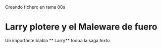 Creando fichero en rama 00s

# Larry plotere y el Maleware de fuero
Un importante blabla ** Larry** todoa la saga *texto*